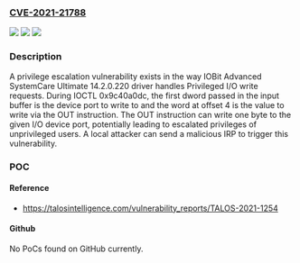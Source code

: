 ### [CVE-2021-21788](https://cve.mitre.org/cgi-bin/cvename.cgi?name=CVE-2021-21788)
![](https://img.shields.io/static/v1?label=Product&message=Iobit&color=blue)
![](https://img.shields.io/static/v1?label=Version&message=n%2Fa&color=blue)
![](https://img.shields.io/static/v1?label=Vulnerability&message=CWE-782%3A%20Exposed%20IOCTL%20with%20Insufficient%20Access%20Control&color=brighgreen)

### Description

A privilege escalation vulnerability exists in the way IOBit Advanced SystemCare Ultimate 14.2.0.220 driver handles Privileged I/O write requests. During IOCTL 0x9c40a0dc, the first dword passed in the input buffer is the device port to write to and the word at offset 4 is the value to write via the OUT instruction. The OUT instruction can write one byte to the given I/O device port, potentially leading to escalated privileges of unprivileged users. A local attacker can send a malicious IRP to trigger this vulnerability.

### POC

#### Reference
- https://talosintelligence.com/vulnerability_reports/TALOS-2021-1254

#### Github
No PoCs found on GitHub currently.

